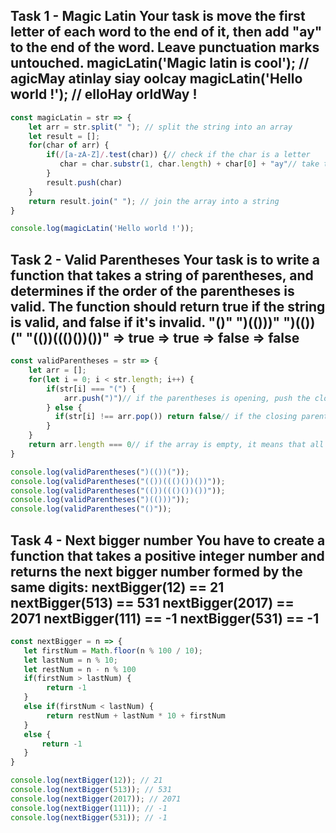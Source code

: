 ## Task 1 - Magic Latin Your task is move the first letter of each word to the end of it, then add "ay" to the end of the word. Leave punctuation marks untouched. magicLatin('Magic latin is cool'); // agicMay atinlay siay oolcay magicLatin('Hello world !'); // elloHay orldWay !

~~~js
const magicLatin = str => {
    let arr = str.split(" "); // split the string into an array
    let result = [];
    for(char of arr) {
        if(/[a-zA-Z]/.test(char)) {// check if the char is a letter
           char = char.substr(1, char.length) + char[0] + "ay"// take the first letter and add it to the end of the word
        }
        result.push(char)
    }
    return result.join(" "); // join the array into a string
}

console.log(magicLatin('Hello world !')); 
~~~

## Task 2 - Valid Parentheses Your task is to write a function that takes a string of parentheses, and determines if the order of the parentheses is valid. The function should return true if the string is valid, and false if it's invalid. "()" ")(()))" ")(())(" "(())((()())())" => true => true => false => false

~~~js
const validParentheses = str => {
    let arr = [];
    for(let i = 0; i < str.length; i++) {
        if(str[i] === "(") {
            arr.push(")")// if the parentheses is opening, push the closing parentheses to the array
        } else {
          if(str[i] !== arr.pop()) return false// if the closing parentheses doesn't match the last opening parentheses, return false
        }
    }
    return arr.length === 0// if the array is empty, it means that all the parentheses are closed
}

console.log(validParentheses(")(())("));
console.log(validParentheses("(())((()())())"));
console.log(validParentheses("(())((()())())"));
console.log(validParentheses(")(()))"));
console.log(validParentheses("()"));

~~~

## Task 4 - Next bigger number You have to create a function that takes a positive integer number and returns the next bigger number formed by the same digits: nextBigger(12) == 21 nextBigger(513) == 531 nextBigger(2017) == 2071 nextBigger(111) == -1 nextBigger(531) == -1

~~~js
const nextBigger = n => {
   let firstNum = Math.floor(n % 100 / 10);
   let lastNum = n % 10;
   let restNum = n - n % 100
   if(firstNum > lastNum) {
        return -1
   } 
   else if(firstNum < lastNum) {
        return restNum + lastNum * 10 + firstNum
   }
   else {
       return -1
   }
}

console.log(nextBigger(12)); // 21
console.log(nextBigger(513)); // 531
console.log(nextBigger(2017)); // 2071
console.log(nextBigger(111)); // -1
console.log(nextBigger(531)); // -1
~~~

